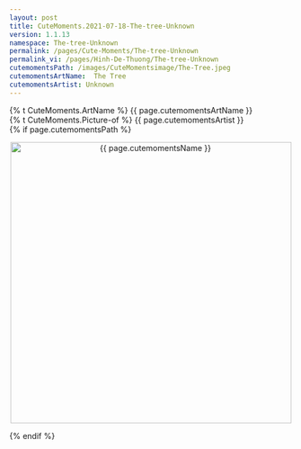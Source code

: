 ```yaml
---
layout: post
title: CuteMoments.2021-07-18-The-tree-Unknown
version: 1.1.13
namespace: The-tree-Unknown
permalink: /pages/Cute-Moments/The-tree-Unknown
permalink_vi: /pages/Hinh-De-Thuong/The-tree-Unknown
cutemomentsPath: /images/CuteMomentsimage/The-Tree.jpeg
cutemomentsArtName:  The Tree
cutemomentsArtist: Unknown
---
```


  <div class="picture">
  <div>  {% t CuteMoments.ArtName %} {{ page.cutemomentsArtName }} </div>
  <div>{% t CuteMoments.Picture-of %} {{ page.cutemomentsArtist }}</div>
  {% if page.cutemomentsPath %}<p align="center"> <img width="500" src="{{ page.cutemomentsPath }}" alt="{{ page.cutemomentsName }}"></p> {% endif %}
  </div>
